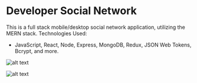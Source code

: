 # Developer Social Network

This is a full stack mobile/desktop social network application, utilizing the MERN stack.
Technologies Used:

- JavaScript, React, Node, Express, MongoDB, Redux, JSON Web Tokens, Bcrypt, and more.

![alt text](https://github.com/bretbaker808/devhub-mern-z/blob/master/readme-img/project-1-mobile.gif)

![alt text](https://github.com/bretbaker808/devhub-mern-z/blob/master/readme-img/project-1-mobile.JPG)
